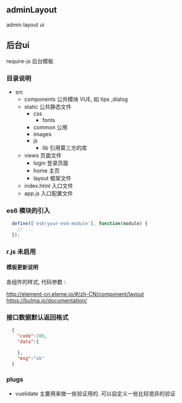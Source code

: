 ## adminLayout
admin layout ui 

## 后台ui
require-js 后台模板


### 目录说明

- src
  - components   公共模块 VUE, 如 tips ,dialog
  - static       公共静态文件
    - css
       - fonts
    - common   公用
    - images
    - js
        - lib     引用第三方的库
  - views         页面文件
    - login       登录页面
    - home        主页
    - layout     框架文件
  - index.html 入口文件
  - app.js     入口配置文件

### es6 模块的引入

```javascript
  define(['es6!your-es6-module'], function(module) {
    // ...
  });
```

### r.js  未启用

#### 模板更新说明 

各组件的样式, 代码参数  :
 
http://element-cn.eleme.io/#/zh-CN/component/layout
https://bulma.io/documentation/


### 接口数据默认返回格式

```json
  {
    "code":200,
    "data":{

    },
    "msg":"ok"
  }

```


### plugs

- vuelidate  主要用来做一些验证用的. 可以自定义一些比较诡异的验证